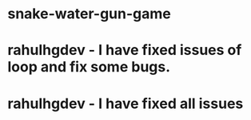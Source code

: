 # snake-water-gun-game
# rahulhgdev - I have fixed issues of loop and fix some bugs.
# rahulhgdev - I have fixed all issues